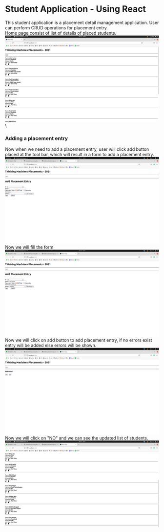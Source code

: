 # Student Application - Using React
This student application is a placement detail management application. User can perform CRUD operations for placement entry.\
Home page consist of list of details of placed students.\
![Alt Text](https://github.com/tanishq-17102001/Student-App-using-React/blob/main/screenshots/Home%20Page.png?raw=true)\
### Adding a placement entry
Now when we need to add a placement entry, user will click add button placed at the tool bar, which will result in a form to add a placement entry.\
![Alt Text](https://github.com/tanishq-17102001/Student-App-using-React/blob/main/screenshots/Add%20Form.png?raw=true)\
Now we will fill the form\
![Alt Text](https://github.com/tanishq-17102001/Student-App-using-React/blob/main/screenshots/Filled%20Add%20Form.png?raw=true)\
Now we will click on add button to add placement entry, if no errors exist entry will be added else errors will be shown.\
![Alt Text](https://github.com/tanishq-17102001/Student-App-using-React/blob/main/screenshots/Add%20More.png?raw=true)\
Now we will click on "NO" and we can see the updated list of students.
![Alt Text](https://github.com/tanishq-17102001/Student-App-using-React/blob/main/screenshots/Added.png?raw=true)
